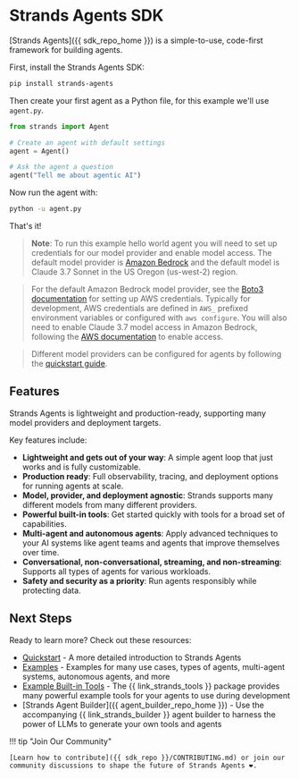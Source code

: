 # Strands Agents SDK

[Strands Agents]({{ sdk_repo_home }}) is a simple-to-use, code-first framework for building agents.

First, install the Strands Agents SDK:

```bash
pip install strands-agents
```

Then create your first agent as a Python file, for this example we'll use `agent.py`.

```python
from strands import Agent

# Create an agent with default settings
agent = Agent()

# Ask the agent a question
agent("Tell me about agentic AI")
```

Now run the agent with:

```bash
python -u agent.py
```

That's it!

> **Note**: To run this example hello world agent you will need to set up credentials for our model provider and enable model access. The default model provider is [Amazon Bedrock](user-guide/concepts/model-providers/amazon-bedrock.md) and the default model is Claude 3.7 Sonnet in the US Oregon (us-west-2) region.

> For the default Amazon Bedrock model provider, see the [Boto3 documentation](https://boto3.amazonaws.com/v1/documentation/api/latest/guide/credentials.html) for setting up AWS credentials. Typically for development, AWS credentials are defined in `AWS_` prefixed environment variables or configured with `aws configure`. You will also need to enable Claude 3.7 model access in Amazon Bedrock, following the [AWS documentation](https://docs.aws.amazon.com/bedrock/latest/userguide/model-access-modify.html) to enable access.

> Different model providers can be configured for agents by following the [quickstart guide](user-guide/quickstart.md#model-providers).

## Features

Strands Agents is lightweight and production-ready, supporting many model providers and deployment targets. 

Key features include:

* **Lightweight and gets out of your way**: A simple agent loop that just works and is fully customizable.
* **Production ready**: Full observability, tracing, and deployment options for running agents at scale.
* **Model, provider, and deployment agnostic**: Strands supports many different models from many different providers.
* **Powerful built-in tools**: Get started quickly with tools for a broad set of capabilities.
* **Multi-agent and autonomous agents**: Apply advanced techniques to your AI systems like agent teams and agents that improve themselves over time.
* **Conversational, non-conversational, streaming, and non-streaming**: Supports all types of agents for various workloads.
* **Safety and security as a priority**: Run agents responsibly while protecting data.

## Next Steps

Ready to learn more? Check out these resources:

- [Quickstart](user-guide/quickstart.md) - A more detailed introduction to Strands Agents
- [Examples](examples/README.md) - Examples for many use cases, types of agents, multi-agent systems, autonomous agents, and more
- [Example Built-in Tools](user-guide/concepts/tools/example-tools-package.md) - The {{ link_strands_tools }} package provides many powerful example tools for your agents to use during development
- [Strands Agent Builder]({{ agent_builder_repo_home }}) - Use the accompanying {{ link_strands_builder }} agent builder to harness the power of LLMs to generate your own tools and agents

!!! tip "Join Our Community"

    [Learn how to contribute]({{ sdk_repo }}/CONTRIBUTING.md) or join our community discussions to shape the future of Strands Agents ❤️.